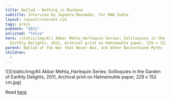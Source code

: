 ```yaml
---
title: Ballad ~ Nothing is Mundane
subtitle: Interview by Jayeeta Mazumdar, for DNA India
layout: layouts/content.njk
tags: press
pubdate: "2011"
unlisted: "false"
hero: /static/img/Ali Akbar Mehta_Harlequin Series; Soliloquies in the Garden of
  Earthly Delights, 2011, Archival print on Hahnemuhle paper, 229 x 152 cm.jpg
parent: Ballad of the War that Never Was, and Other Basterdised Myths
children:
  -
---
```

![](/static/img/Ali Akbar Mehta_Harlequin Series; Soliloquies in the Garden of Earthly Delights, 2011, Archival print on Hahnemuhle paper, 229 x 152 cm.jpg)

Read [here](https://www.dnaindia.com/lifestyle/report-nothing-is-mundane-artist-ali-akbar-mehta-1589362?fbclid=IwAR1Vm3gz-7aevExVTjPriba0w0AcKOKInMnAhabUAx2hCz37oU3w1_ydMno)
